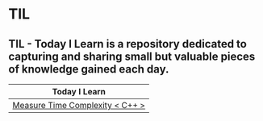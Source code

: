 # TIL
## TIL - Today I Learn is a repository dedicated to capturing and sharing small but valuable pieces of knowledge gained each day.
| Today I Learn  |
| ------------- |
| [Measure Time Complexity < C++ > ](./Measure%20Time%20Complexity/Source.cpp) |
